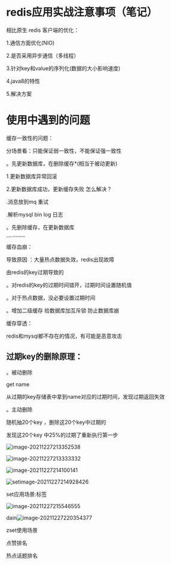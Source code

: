 # redis应用实战注意事项（笔记）

相比原生 redis 客户端的优化：

1.通信方面优化(NIO)

2.是否采用异步通信（多线程）

3.针对key和value的序列化(数据的大小影响速度)

4.java8的特性

5.解决方案



# 使用中遇到的问题

缓存一致性的问题：

分场景看：只能保证弱一致性，不能保证强一致性

。先更新数据库，在删除缓存*(相当于被动更新)

1.更新数据库异常回滚

2.更新数据库成功，更新缓存失败  怎么解决？

.消息放到mq 重试

.解析mysql bin log 日志

。先删除缓存，在更新数据库

<img src="C:\Users\MSI\AppData\Roaming\Typora\typora-user-images\image-20210925213647148.png" alt="image-20210925213647148" style="zoom:25%;" />

缓存血崩：

导致原因 ：大量热点数据失效，redis出现故障

由redis的key过期导致的

。对redis的key的过期时间错开，过期时间设置随机值

。对于热点数据，没必要设置过期时间

。增加二级缓存 给数据库加互斥锁 防止数据库崩

缓存穿透：

redis和mysql都不存在的情况，有可能是恶意攻击





## 过期key的删除原理：

。被动删除

get name 

从过期的key存储表中拿到name对应的过期时间，发现过期返回失效

。主动删除

随机抽20个key ，删除这20个key中过期的

发现这20个key 中25%的过期了重新执行第一步





![image-20211227213352538](C:\Users\MSI\AppData\Roaming\Typora\typora-user-images\image-20211227213352538.png)



![image-20211227213333332](C:\Users\MSI\AppData\Roaming\Typora\typora-user-images\image-20211227213333332.png)



![image-20211227214100141](C:\Users\MSI\AppData\Roaming\Typora\typora-user-images\image-20211227214100141.png)





![setimage-20211227214928426](C:\Users\MSI\AppData\Roaming\Typora\typora-user-images\image-20211227214928426.png)

set应用场景:标签





![image-20211227215546555](C:\Users\MSI\AppData\Roaming\Typora\typora-user-images\image-20211227215546555.png)



dain![image-20211227220354377](C:\Users\MSI\AppData\Roaming\Typora\typora-user-images\image-20211227220354377.png)





zset使用场景

点赞排名

热点话题排名
